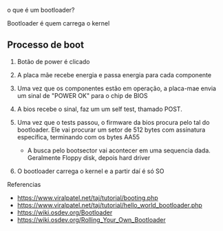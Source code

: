 o que é um bootloader?

Bootloader é quem carrega o kernel

## Processo de boot

1. Botão de power é clicado
2. A placa mãe recebe energia e passa energia para cada componente
3. Uma vez que os componentes estão em operação, a placa-mae envia um sinal de "POWER OK" para o chip de BIOS
4. A bios recebe o sinal, faz um um self test, thamado POST.
5. Uma vez que o tests passou, o firmware da bios procura pelo tal do bootloader. Ele vai procurar um setor de 512 bytes
   com assinatura específica, terminando com os bytes AA55

   - A busca pelo bootsector vai acontecer em uma sequencia dada. Geralmente Floppy disk, depois hard driver
6. O bootloader carrega o kernel e a partir daí é só SO



Referencias

- https://www.viralpatel.net/taj/tutorial/booting.php
- https://www.viralpatel.net/taj/tutorial/hello_world_bootloader.php
- https://wiki.osdev.org/Bootloader
- https://wiki.osdev.org/Rolling_Your_Own_Bootloader
